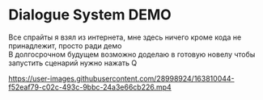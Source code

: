 # Dialogue System DEMO
Все спрайты я взял из интернета, мне здесь ничего кроме кода не принадлежит, просто ради демо <br>
 В долгосрочном будущем возможно доделаю в готовую новелу
чтобы запустить сценарий нужно нажать Q


https://user-images.githubusercontent.com/28998924/163810044-f52eaf79-c02c-493c-9bbc-24a3e66cb226.mp4

